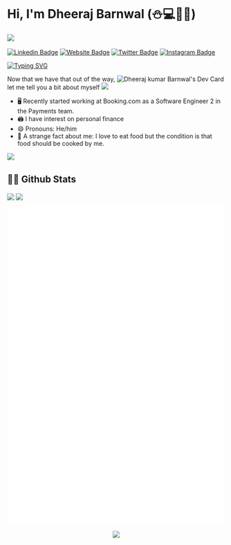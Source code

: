 <!--
**dheerajbarnwal/dheerajbarnwal** is a ✨ _special_ ✨ repository because its `README.md` (this file) appears on your GitHub profile.

Here are some ideas to get you started:

- 🔭 I’m currently working on ...
- 🌱 I’m currently learning ...
- 👯 I’m looking to collaborate on ...
- 🤔 I’m looking for help with ...
- 💬 Ask me about ...
- 📫 How to reach me: ...
- 😄 Pronouns: ...
- ⚡ Fun fact: ...
-->

# Hi, I'm Dheeraj Barnwal (:snowman::computer::jack_o_lantern::beer:)
![](https://komarev.com/ghpvc/?username=dheerajbarnwal)

[![Linkedin Badge](https://img.shields.io/badge/-LinkedIn-0e76a8?style=flat-square&logo=Linkedin&logoColor=white)](https://linkedin.com/in/dheerajbarnwal)
[![Website Badge](https://img.shields.io/badge/Website-3b5998?style=flat-square&logo=google-chrome&logoColor=white)](https://dheerajbarnwal.github.io/)
[![Twitter Badge](https://img.shields.io/badge/-Twitter-00acee?style=flat-square&logo=Twitter&logoColor=white)](https://twitter.com/dheerajbarnwal)
[![Instagram Badge](https://img.shields.io/badge/-Instagram-e4405f?style=flat-square&logo=Instagram&logoColor=white)](https://instagram.com/dheeraj.barnwal/)

[![Typing SVG](https://readme-typing-svg.demolab.com?font=Comfortaa&size=25&color=F77B93&width=435&lines=Nice+to+e-meet+you!;I'm+a+Software+Engineer;Interests+in+Personal+Finance;and+a+homemade+chef%3F)](https://git.io/typing-svg)

<!-- markdownlint-disable MD033 -->
<a href="https://app.daily.dev/dheerajbarnwal"><img src="https://api.daily.dev/devcards/f6530410f1104868a582770540227cb4.png?r=2ww" width="250" align="right" alt="Dheeraj kumar Barnwal's Dev Card"/></a>
<!-- markdownlint-enable MD033 -->

Now that we have that out of the way, let me tell you a bit about myself <img src="https://emojis.slackmojis.com/emojis/images/1520808873/3643/cool-doge.gif?1520808873" width="20" />

* 🖥️ Recently started working at Booking.com as a Software Engineer 2 in the Payments team.
* 🖨️ I have interest on personal finance
* 😄 Pronouns: He/him
* 🤯 A strange fact about me: I love to eat food but the condition is that food should be cooked by me.
<p align="left">
  <img src="https://quotes-github-readme.vercel.app/api?type=horizontal&theme=light)](https://github.com/piyushsuthar/github-readme-quotes" />
</p>


## 👨‍💻 Github Stats

<img align="center" src="https://github-readme-stats.vercel.app/api?username=dheerajbarnwal&show_icons=true&theme=dracula" />

<img align="center" src="https://github-readme-stats.vercel.app/api/top-langs/?username=dheerajbarnwal&layout=compact" />

![Metrics](https://github.com/dheerajbarnwal/dheerajbarnwal/blob/main/github-metrics.svg)

<p align="center">
  <img src="https://capsule-render.vercel.app/api?type=waving&color=gradient&height=110&section=footer&animation=twinkling"/>
</p>




